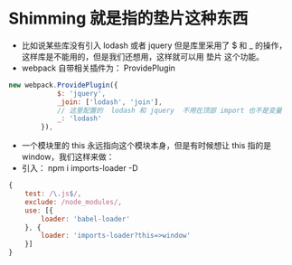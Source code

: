 # Shimming 就是指的垫片这种东西

- 比如说某些库没有引入 lodash 或者 jquery 但是库里采用了 \$ 和 \_ 的操作，这样库是不能用的，但是我们还想用，这样就可以用 垫片 这个功能。
- webpack 自带相关插件为： ProvidePlugin

```javascript
new webpack.ProvidePlugin({
			$: 'jquery',
            _join: ['lodash', 'join'],
            // 这里配置的  lodash 和 jquery  不用在顶部 import 也不是变量
            _: 'lodash'
		}),
```

- 一个模块里的 this 永远指向这个模块本身，但是有时候想让 this 指的是 window，我们这样来做：
- 引入： npm i imports-loader -D

```javascript
{
    test: /\.js$/,
    exclude: /node_modules/,
    use: [{
        loader: 'babel-loader'
    }, {
        loader: 'imports-loader?this=>window'
    }]
}
```
